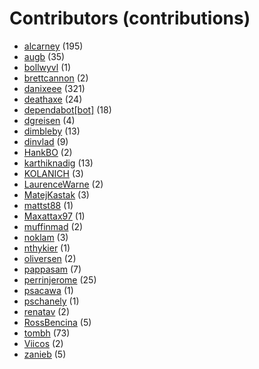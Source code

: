 # Contributors (contributions)
* [alcarney](https://github.com/alcarney) (195)
* [augb](https://github.com/augb) (35)
* [bollwyvl](https://github.com/bollwyvl) (1)
* [brettcannon](https://github.com/brettcannon) (2)
* [danixeee](https://github.com/danixeee) (321)
* [deathaxe](https://github.com/deathaxe) (24)
* [dependabot[bot]](https://github.com/apps/dependabot) (18)
* [dgreisen](https://github.com/dgreisen) (4)
* [dimbleby](https://github.com/dimbleby) (13)
* [dinvlad](https://github.com/dinvlad) (9)
* [HankBO](https://github.com/HankBO) (2)
* [karthiknadig](https://github.com/karthiknadig) (13)
* [KOLANICH](https://github.com/KOLANICH) (3)
* [LaurenceWarne](https://github.com/LaurenceWarne) (2)
* [MatejKastak](https://github.com/MatejKastak) (3)
* [mattst88](https://github.com/mattst88) (1)
* [Maxattax97](https://github.com/Maxattax97) (1)
* [muffinmad](https://github.com/muffinmad) (2)
* [noklam](https://github.com/noklam) (3)
* [nthykier](https://github.com/nthykier) (1)
* [oliversen](https://github.com/oliversen) (2)
* [pappasam](https://github.com/pappasam) (7)
* [perrinjerome](https://github.com/perrinjerome) (25)
* [psacawa](https://github.com/psacawa) (1)
* [pschanely](https://github.com/pschanely) (1)
* [renatav](https://github.com/renatav) (2)
* [RossBencina](https://github.com/RossBencina) (5)
* [tombh](https://github.com/tombh) (73)
* [Viicos](https://github.com/Viicos) (2)
* [zanieb](https://github.com/zanieb) (5)
